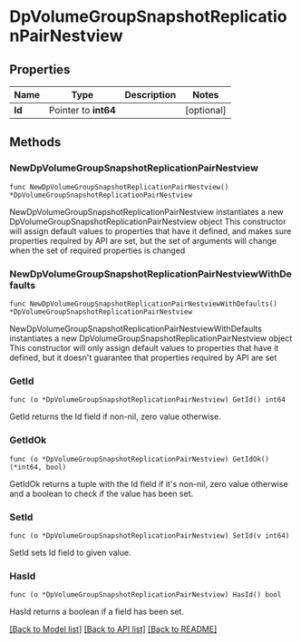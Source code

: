 # DpVolumeGroupSnapshotReplicationPairNestview

## Properties

Name | Type | Description | Notes
------------ | ------------- | ------------- | -------------
**Id** | Pointer to **int64** |  | [optional] 

## Methods

### NewDpVolumeGroupSnapshotReplicationPairNestview

`func NewDpVolumeGroupSnapshotReplicationPairNestview() *DpVolumeGroupSnapshotReplicationPairNestview`

NewDpVolumeGroupSnapshotReplicationPairNestview instantiates a new DpVolumeGroupSnapshotReplicationPairNestview object
This constructor will assign default values to properties that have it defined,
and makes sure properties required by API are set, but the set of arguments
will change when the set of required properties is changed

### NewDpVolumeGroupSnapshotReplicationPairNestviewWithDefaults

`func NewDpVolumeGroupSnapshotReplicationPairNestviewWithDefaults() *DpVolumeGroupSnapshotReplicationPairNestview`

NewDpVolumeGroupSnapshotReplicationPairNestviewWithDefaults instantiates a new DpVolumeGroupSnapshotReplicationPairNestview object
This constructor will only assign default values to properties that have it defined,
but it doesn't guarantee that properties required by API are set

### GetId

`func (o *DpVolumeGroupSnapshotReplicationPairNestview) GetId() int64`

GetId returns the Id field if non-nil, zero value otherwise.

### GetIdOk

`func (o *DpVolumeGroupSnapshotReplicationPairNestview) GetIdOk() (*int64, bool)`

GetIdOk returns a tuple with the Id field if it's non-nil, zero value otherwise
and a boolean to check if the value has been set.

### SetId

`func (o *DpVolumeGroupSnapshotReplicationPairNestview) SetId(v int64)`

SetId sets Id field to given value.

### HasId

`func (o *DpVolumeGroupSnapshotReplicationPairNestview) HasId() bool`

HasId returns a boolean if a field has been set.


[[Back to Model list]](../README.md#documentation-for-models) [[Back to API list]](../README.md#documentation-for-api-endpoints) [[Back to README]](../README.md)


